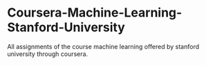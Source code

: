 # Coursera-Machine-Learning-Stanford-University
All assignments of the course machine learning offered by stanford university through coursera.
